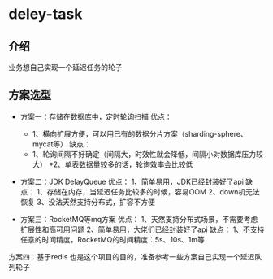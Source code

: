 # deley-task

## 介绍

业务想自己实现一个延迟任务的轮子

## 方案选型

* 方案一：存储在数据库中，定时轮询扫描
优点：
     * 1、横向扩展方便，可以用已有的数据分片方案（sharding-sphere、mycat等）
缺点：
     * 1、轮询间隔不好确定（间隔大，时效性就会降低，间隔小对数据库压力较大） 
    +2、单表数据量较多的话，轮询效率会比较低

* 方案二：JDK DelayQueue
优点：
    1、简单易用，JDK已经封装好了api
缺点：
    1、存储在内存，当延迟任务比较多的时候，容易OOM
    2、down机无法恢复
    3、没法天然支持分布式，扩容不方便

* 方案三：RocketMQ等mq方案
优点：
    1、天然支持分布式场景，不需要考虑扩展性和高可用问题
    2、简单易用，大佬们已经封装好了api
缺点：
    1、不支持任意的时间精度，RocketMQ的时间精度：5s、10s、1m等

方案四：基于redis
也是这个项目的目的，准备参考一些方案自己实现一个延迟队列轮子     
